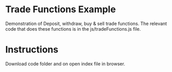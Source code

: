 # Trade Functions Example
Demonstration of Deposit, withdraw, buy & sell trade functions. The relevant code that does these functions is in the js/tradeFunctions.js file.


# Instructions
Download code folder and on open index file in browser.
